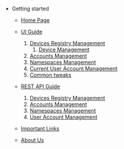 - Getting started

  - [Home Page](homepage.md)
  - [UI Guide](UI/InfinimeshUI.md)
    1. [Devices Registry Management](UI/Devices-Registry-Management-Page.md)
       1. [Device Management](UI/Device-Management-Page.md)
    2. [Accounts Management](UI/Accounts-Management-Page.md)
    3. [Namespaces Management](UI/Namespaces-Management-Page.md)
    4. [Current User Account Management](UI/Current-User-Management.md)
    5. [Common tweaks](UI/Miscellaneous.md)</ol>
 
  - [REST API Guide](REST/REST.md)
    1. [Devices Registry Management](UI/REST-Device.md)
    2. [Accounts Management](UI/REST-Accounts.md)
    3. [Namespaces Management](UI/REST-Namespace.md)
    4. [User Account Management](UI/REST-User.md)
  - [Important Links](ImportantLinks.md)
  - [About Us](AboutUs.md)

